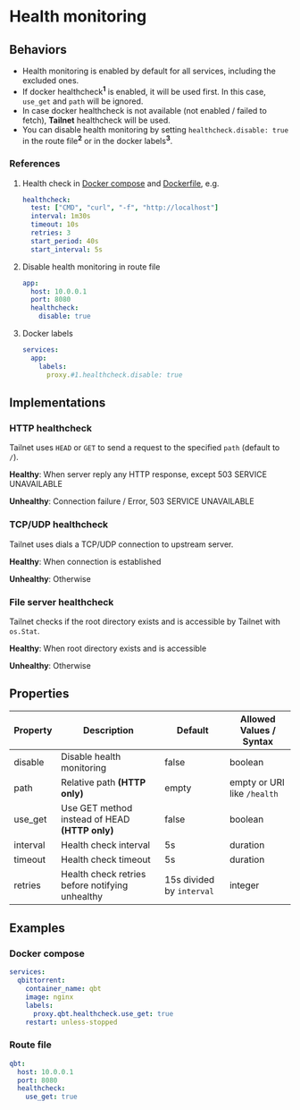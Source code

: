 # Health monitoring

## Behaviors

- Health monitoring is enabled by default for all services, including the excluded ones.
- If docker healthcheck<sup style="font-weight: bold;">1</sup> is enabled, it will be used first. In this case, `use_get` and `path` will be ignored.
- In case docker healthcheck is not available (not enabled / failed to fetch), **Tailnet** healthcheck will be used.
- You can disable health monitoring by setting `healthcheck.disable: true` in the route file<sup style="font-weight: bold;">2</sup> or in the docker labels<sup style="font-weight: bold;">3</sup>.

### References

1. Health check in [Docker compose](https://docs.docker.com/reference/compose-file/services/#healthcheck) and [Dockerfile](https://docs.docker.com/engine/reference/builder/#healthcheck), e.g.

   ```yaml
   healthcheck:
     test: ["CMD", "curl", "-f", "http://localhost"]
     interval: 1m30s
     timeout: 10s
     retries: 3
     start_period: 40s
     start_interval: 5s
   ```

2. Disable health monitoring in route file

   ```yaml
   app:
     host: 10.0.0.1
     port: 8080
     healthcheck:
       disable: true
   ```

3. Docker labels

   ```yaml
   services:
     app:
       labels:
         proxy.#1.healthcheck.disable: true
   ```

## Implementations

### HTTP healthcheck

Tailnet uses `HEAD` or `GET` to send a request to the specified `path` (default to `/`).

**Healthy**: When server reply any HTTP response, except 503 SERVICE UNAVAILABLE

**Unhealthy**: Connection failure / Error, 503 SERVICE UNAVAILABLE

### TCP/UDP healthcheck

Tailnet uses dials a TCP/UDP connection to upstream server.

**Healthy**: When connection is established

**Unhealthy**: Otherwise

### File server healthcheck

Tailnet checks if the root directory exists and is accessible by Tailnet with `os.Stat`.

**Healthy**: When root directory exists and is accessible

**Unhealthy**: Otherwise

## Properties

| Property | Description                                     | Default                   | Allowed Values / Syntax     |
| -------- | ----------------------------------------------- | ------------------------- | --------------------------- |
| disable  | Disable health monitoring                       | false                     | boolean                     |
| path     | Relative path **(HTTP only)**                   | empty                     | empty or URI like `/health` |
| use_get  | Use GET method instead of HEAD **(HTTP only)**  | false                     | boolean                     |
| interval | Health check interval                           | 5s                        | duration                    |
| timeout  | Health check timeout                            | 5s                        | duration                    |
| retries  | Health check retries before notifying unhealthy | 15s divided by `interval` | integer                     |

## Examples

### Docker compose

```yaml
services:
  qbittorrent:
    container_name: qbt
    image: nginx
    labels:
      proxy.qbt.healthcheck.use_get: true
    restart: unless-stopped
```

### Route file

```yaml
qbt:
  host: 10.0.0.1
  port: 8080
  healthcheck:
    use_get: true
```
